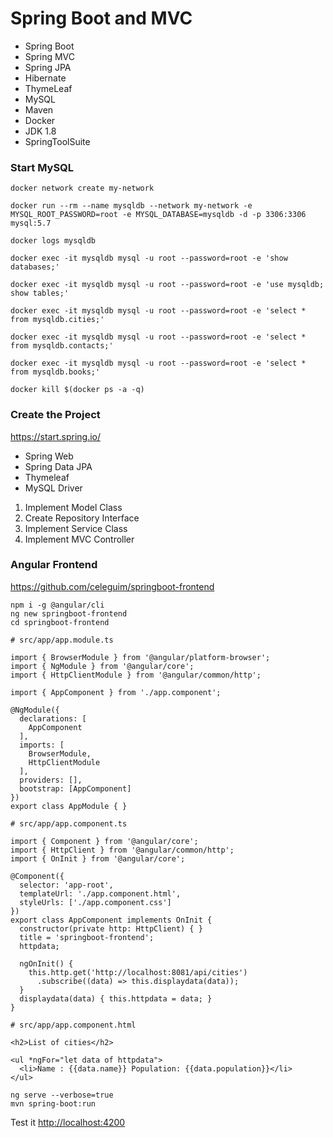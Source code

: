 # Spring Boot and MVC

* Spring Boot
* Spring MVC
* Spring JPA
* Hibernate
* ThymeLeaf
* MySQL
* Maven
* Docker
* JDK 1.8
* SpringToolSuite

### Start MySQL
```
docker network create my-network

docker run --rm --name mysqldb --network my-network -e  MYSQL_ROOT_PASSWORD=root -e MYSQL_DATABASE=mysqldb -d -p 3306:3306 mysql:5.7

docker logs mysqldb

docker exec -it mysqldb mysql -u root --password=root -e 'show databases;'

docker exec -it mysqldb mysql -u root --password=root -e 'use mysqldb; show tables;'

docker exec -it mysqldb mysql -u root --password=root -e 'select * from mysqldb.cities;'

docker exec -it mysqldb mysql -u root --password=root -e 'select * from mysqldb.contacts;'

docker exec -it mysqldb mysql -u root --password=root -e 'select * from mysqldb.books;'

docker kill $(docker ps -a -q)
```

### Create the Project
<https://start.spring.io/>

* Spring Web
* Spring Data JPA
* Thymeleaf
* MySQL Driver

1. Implement Model Class
2. Create Repository Interface
3. Implement Service Class
4. Implement MVC Controller

### Angular Frontend
<https://github.com/celeguim/springboot-frontend>

```
npm i -g @angular/cli
ng new springboot-frontend
cd springboot-frontend
```

```
# src/app/app.module.ts

import { BrowserModule } from '@angular/platform-browser';
import { NgModule } from '@angular/core';
import { HttpClientModule } from '@angular/common/http';

import { AppComponent } from './app.component';

@NgModule({
  declarations: [
    AppComponent
  ],
  imports: [
    BrowserModule,
    HttpClientModule
  ],
  providers: [],
  bootstrap: [AppComponent]
})
export class AppModule { }
```

```
# src/app/app.component.ts

import { Component } from '@angular/core';
import { HttpClient } from '@angular/common/http';
import { OnInit } from '@angular/core';

@Component({
  selector: 'app-root',
  templateUrl: './app.component.html',
  styleUrls: ['./app.component.css']
})
export class AppComponent implements OnInit {
  constructor(private http: HttpClient) { }
  title = 'springboot-frontend';
  httpdata;

  ngOnInit() {
    this.http.get('http://localhost:8081/api/cities')
      .subscribe((data) => this.displaydata(data));
  }
  displaydata(data) { this.httpdata = data; }
}
```

```
# src/app/app.component.html

<h2>List of cities</h2>

<ul *ngFor="let data of httpdata">
  <li>Name : {{data.name}} Population: {{data.population}}</li>
</ul>

```

```
ng serve --verbose=true
mvn spring-boot:run 
```

Test it
<http://localhost:4200>

